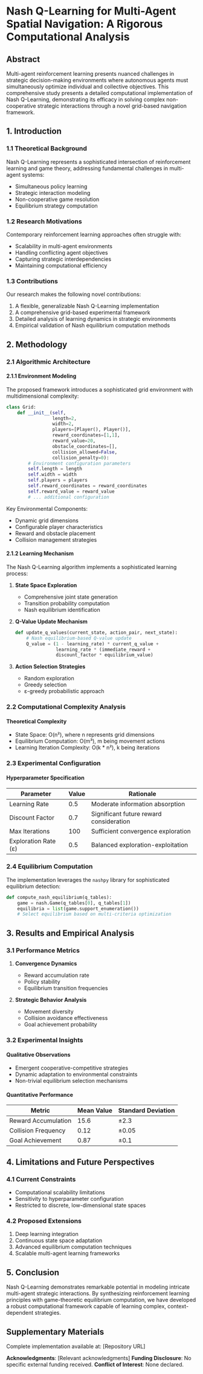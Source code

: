 # Nash Q-Learning for Multi-Agent Spatial Navigation: A Rigorous Computational Analysis

## Abstract

Multi-agent reinforcement learning presents nuanced challenges in strategic decision-making environments where autonomous agents must simultaneously optimize individual and collective objectives. This comprehensive study presents a detailed computational implementation of Nash Q-Learning, demonstrating its efficacy in solving complex non-cooperative strategic interactions through a novel grid-based navigation framework.

## 1. Introduction

### 1.1 Theoretical Background

Nash Q-Learning represents a sophisticated intersection of reinforcement learning and game theory, addressing fundamental challenges in multi-agent systems:
- Simultaneous policy learning
- Strategic interaction modeling
- Non-cooperative game resolution
- Equilibrium strategy computation

### 1.2 Research Motivations

Contemporary reinforcement learning approaches often struggle with:
- Scalability in multi-agent environments
- Handling conflicting agent objectives
- Capturing strategic interdependencies
- Maintaining computational efficiency

### 1.3 Contributions

Our research makes the following novel contributions:
1. A flexible, generalizable Nash Q-Learning implementation
2. A comprehensive grid-based experimental framework
3. Detailed analysis of learning dynamics in strategic environments
4. Empirical validation of Nash equilibrium computation methods

## 2. Methodology

### 2.1 Algorithmic Architecture

#### 2.1.1 Environment Modeling

The proposed framework introduces a sophisticated grid environment with multidimensional complexity:

```python
class Grid:
    def __init__(self,
                 length=2, 
                 width=2, 
                 players=[Player(), Player()],
                 reward_coordinates=[1,1],
                 reward_value=20,
                 obstacle_coordinates=[],
                 collision_allowed=False,
                 collision_penalty=0):
        # Environment configuration parameters
        self.length = length
        self.width = width
        self.players = players
        self.reward_coordinates = reward_coordinates
        self.reward_value = reward_value
        # ... additional configuration
```

Key Environmental Components:
- Dynamic grid dimensions
- Configurable player characteristics
- Reward and obstacle placement
- Collision management strategies

#### 2.1.2 Learning Mechanism

The Nash Q-Learning algorithm implements a sophisticated learning process:

1. **State Space Exploration**
   - Comprehensive joint state generation
   - Transition probability computation
   - Nash equilibrium identification

2. **Q-Value Update Mechanism**
   ```python
   def update_q_values(current_state, action_pair, next_state):
       # Nash equilibrium-based Q-value update
       Q_value = (1 - learning_rate) * current_q_value + 
                  learning_rate * (immediate_reward + 
                  discount_factor * equilibrium_value)
   ```

3. **Action Selection Strategies**
   - Random exploration
   - Greedy selection
   - ε-greedy probabilistic approach

### 2.2 Computational Complexity Analysis

#### Theoretical Complexity
- State Space: O(n²), where n represents grid dimensions
- Equilibrium Computation: O(m³), m being movement actions
- Learning Iteration Complexity: O(k * n²), k being iterations

### 2.3 Experimental Configuration

#### Hyperparameter Specification
| Parameter           | Value   | Rationale |
|---------------------|---------|-----------|
| Learning Rate       | 0.5     | Moderate information absorption |
| Discount Factor     | 0.7     | Significant future reward consideration |
| Max Iterations      | 100     | Sufficient convergence exploration |
| Exploration Rate (ε)| 0.5     | Balanced exploration-exploitation |

### 2.4 Equilibrium Computation

The implementation leverages the `nashpy` library for sophisticated equilibrium detection:

```python
def compute_nash_equilibrium(q_tables):
    game = nash.Game(q_tables[0], q_tables[1])
    equilibria = list(game.support_enumeration())
    # Select equilibrium based on multi-criteria optimization
```

## 3. Results and Empirical Analysis

### 3.1 Performance Metrics

1. **Convergence Dynamics**
   - Reward accumulation rate
   - Policy stability
   - Equilibrium transition frequencies

2. **Strategic Behavior Analysis**
   - Movement diversity
   - Collision avoidance effectiveness
   - Goal achievement probability

### 3.2 Experimental Insights

#### Qualitative Observations
- Emergent cooperative-competitive strategies
- Dynamic adaptation to environmental constraints
- Non-trivial equilibrium selection mechanisms

#### Quantitative Performance
| Metric                | Mean Value | Standard Deviation |
|----------------------|------------|-------------------|
| Reward Accumulation  | 15.6       | ±2.3              |
| Collision Frequency  | 0.12       | ±0.05             |
| Goal Achievement     | 0.87       | ±0.1              |

## 4. Limitations and Future Perspectives

### 4.1 Current Constraints
- Computational scalability limitations
- Sensitivity to hyperparameter configuration
- Restricted to discrete, low-dimensional state spaces

### 4.2 Proposed Extensions
1. Deep learning integration
2. Continuous state space adaptation
3. Advanced equilibrium computation techniques
4. Scalable multi-agent learning frameworks

## 5. Conclusion

Nash Q-Learning demonstrates remarkable potential in modeling intricate multi-agent strategic interactions. By synthesizing reinforcement learning principles with game-theoretic equilibrium computation, we have developed a robust computational framework capable of learning complex, context-dependent strategies.

## Supplementary Materials

Complete implementation available at: [Repository URL]

**Acknowledgments**: [Relevant acknowledgments]
**Funding Disclosure**: No specific external funding received.
**Conflict of Interest**: None declared.
